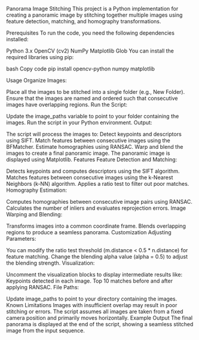 Panorama Image Stitching
This project is a Python implementation for creating a panoramic image by stitching together multiple images using feature detection, matching, and homography transformations.

Prerequisites
To run the code, you need the following dependencies installed:

Python 3.x
OpenCV (cv2)
NumPy
Matplotlib
Glob
You can install the required libraries using pip:

bash
Copy code
pip install opencv-python numpy matplotlib

Usage
Organize Images:

Place all the images to be stitched into a single folder (e.g., New Folder).
Ensure that the images are named and ordered such that consecutive images have overlapping regions.
Run the Script:

Update the image_paths variable to point to your folder containing the images.
Run the script in your Python environment.
Output:

The script will process the images to:
Detect keypoints and descriptors using SIFT.
Match features between consecutive images using the BFMatcher.
Estimate homographies using RANSAC.
Warp and blend the images to create a final panoramic image.
The panoramic image is displayed using Matplotlib.
Features
Feature Detection and Matching:

Detects keypoints and computes descriptors using the SIFT algorithm.
Matches features between consecutive images using the k-Nearest Neighbors (k-NN) algorithm.
Applies a ratio test to filter out poor matches.
Homography Estimation:

Computes homographies between consecutive image pairs using RANSAC.
Calculates the number of inliers and evaluates reprojection errors.
Image Warping and Blending:

Transforms images into a common coordinate frame.
Blends overlapping regions to produce a seamless panorama.
Customization
Adjusting Parameters:

You can modify the ratio test threshold (m.distance < 0.5 * n.distance) for feature matching.
Change the blending alpha value (alpha = 0.5) to adjust the blending strength.
Visualization:

Uncomment the visualization blocks to display intermediate results like:
Keypoints detected in each image.
Top 10 matches before and after applying RANSAC.
File Paths:

Update image_paths to point to your directory containing the images.
Known Limitations
Images with insufficient overlap may result in poor stitching or errors.
The script assumes all images are taken from a fixed camera position and primarily moves horizontally.
Example Output
The final panorama is displayed at the end of the script, showing a seamless stitched image from the input sequence.